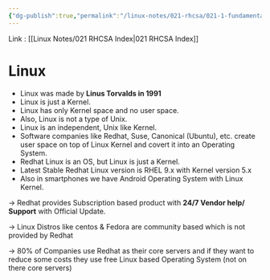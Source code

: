 ```yaml
---
{"dg-publish":true,"permalink":"/linux-notes/021-rhcsa/021-1-fundamentals-of-computer/021-1-3-what-is-linux/","noteIcon":"","created":"2023-10-07T13:47:51.335+05:30","updated":"2023-10-26T21:19:02.376+05:30"}
---
```


Link : [[Linux Notes/021 RHCSA Index\|021 RHCSA Index]]
# Linux

- Linux was made by **Linus Torvalds in 1991**
- Linux is just a Kernel.
- Linux has only Kernel space and no user space.
- Also, Linux is not a type of Unix.
- Linux is an independent, Unix like Kernel.
- Software companies like Redhat, Suse, Canonical (Ubuntu), etc. create user space on top of Linux Kernel and covert it into an Operating System.
- Redhat Linux is an OS, but Linux is just a Kernel.
- Latest Stable Redhat Linux version is RHEL 9.x with Kernel version 5.x
- Also in smartphones we have Android Operating System with Linux Kernel.

<style> .container {font-family: sans-serif; text-align: center;} .button-wrapper button {z-index: 1;height: 40px; width: 100px; margin: 10px;padding: 5px;} .excalidraw .App-menu_top .buttonList { display: flex;} .excalidraw-wrapper { height: 800px; margin: 50px; position: relative;} :root[dir="ltr"] .excalidraw .layer-ui__wrapper .zen-mode-transition.App-menu_bottom--transition-left {transform: none;} </style><script src="https://cdn.jsdelivr.net/npm/react@17/umd/react.production.min.js"></script><script src="https://cdn.jsdelivr.net/npm/react-dom@17/umd/react-dom.production.min.js"></script><script type="text/javascript" src="https://cdn.jsdelivr.net/npm/@excalidraw/excalidraw@0/dist/excalidraw.production.min.js"></script><div id="Redhat_Chainexcalidraw.md1"></div><script>(function(){const InitialData={"type":"excalidraw","version":2,"source":"https://github.com/zsviczian/obsidian-excalidraw-plugin/releases/tag/1.9.19","elements":[{"id":"YbbLjGRp","type":"text","x":-227.6666259765625,"y":-143.4947967529297,"width":158.93988037109375,"height":25,"angle":0,"strokeColor":"#e03131","backgroundColor":"transparent","fillStyle":"hachure","strokeWidth":1,"strokeStyle":"solid","roughness":1,"opacity":100,"groupIds":[],"frameId":null,"roundness":null,"seed":1371995367,"version":121,"versionNonce":9811529,"isDeleted":false,"boundElements":[{"id":"8eeKNOlC1F50OK21FTbVj","type":"arrow"}],"updated":1694691947891,"link":null,"locked":false,"text":"Redhat Company","rawText":"Redhat Company","fontSize":20,"fontFamily":1,"textAlign":"left","verticalAlign":"top","baseline":17,"containerId":null,"originalText":"Redhat Company","lineHeight":1.25},{"id":"8eeKNOlC1F50OK21FTbVj","type":"arrow","x":-198.2154318562117,"y":-104.82809448242186,"width":57.14569976416533,"height":41.58953450242768,"angle":0,"strokeColor":"#1e1e1e","backgroundColor":"transparent","fillStyle":"hachure","strokeWidth":1,"strokeStyle":"solid","roughness":1,"opacity":100,"groupIds":[],"frameId":null,"roundness":{"type":2},"seed":1295830759,"version":926,"versionNonce":754739529,"isDeleted":false,"boundElements":null,"updated":1694691814756,"link":null,"locked":false,"points":[[0,0],[2.14701585237637,38.004469141070345],[57.14569976416533,41.58953450242768]],"lastCommittedPoint":null,"startBinding":{"elementId":"YbbLjGRp","focus":0.6422985636887499,"gap":13.666702270507827},"endBinding":{"elementId":"vScspByA","focus":-0.4373781130083322,"gap":7.403045080327615},"startArrowhead":null,"endArrowhead":"arrow"},{"id":"vScspByA","type":"text","x":-133.66668701171875,"y":-74.16146850585938,"width":357.8396911621094,"height":25,"angle":0,"strokeColor":"#2f9e44","backgroundColor":"transparent","fillStyle":"hachure","strokeWidth":1,"strokeStyle":"solid","roughness":1,"opacity":100,"groupIds":[],"frameId":null,"roundness":null,"seed":961290121,"version":276,"versionNonce":1706129417,"isDeleted":false,"boundElements":[{"id":"8eeKNOlC1F50OK21FTbVj","type":"arrow"},{"id":"ObuUkx5nDxvoU0hTsxDqd","type":"arrow"}],"updated":1694691951083,"link":null,"locked":false,"text":"Centos stream (free & open source)","rawText":"Centos stream (free & open source)","fontSize":20,"fontFamily":1,"textAlign":"left","verticalAlign":"top","baseline":17,"containerId":null,"originalText":"Centos stream (free & open source)","lineHeight":1.25},{"type":"arrow","version":1032,"versionNonce":2034148553,"isDeleted":false,"id":"ObuUkx5nDxvoU0hTsxDqd","fillStyle":"hachure","strokeWidth":1,"strokeStyle":"solid","roughness":1,"opacity":100,"angle":0,"x":-104.48749255930619,"y":-40.568162599541495,"strokeColor":"#1e1e1e","backgroundColor":"transparent","width":57.14569976416533,"height":41.58953450242768,"seed":1854733513,"groupIds":[],"frameId":null,"roundness":{"type":2},"boundElements":[],"updated":1694691870104,"link":null,"locked":false,"startBinding":{"elementId":"vScspByA","focus":0.8402585185612689,"gap":8.59330590631788},"endBinding":{"elementId":"OoTPyYsL","focus":-0.4018004526418183,"gap":13.341792795140861},"lastCommittedPoint":null,"startArrowhead":null,"endArrowhead":"arrow","points":[[0,0],[2.14701585237637,38.004469141070345],[57.14569976416533,41.58953450242768]]},{"id":"OoTPyYsL","type":"text","x":-34,"y":-10.161468505859375,"width":280.55975341796875,"height":25,"angle":0,"strokeColor":"#1971c2","backgroundColor":"transparent","fillStyle":"hachure","strokeWidth":1,"strokeStyle":"solid","roughness":1,"opacity":100,"groupIds":[],"frameId":null,"roundness":null,"seed":372304327,"version":84,"versionNonce":144165321,"isDeleted":false,"boundElements":[{"id":"ObuUkx5nDxvoU0hTsxDqd","type":"arrow"},{"id":"uwJZf2vyJcy1ae1cFqHBG","type":"arrow"}],"updated":1694691953611,"link":null,"locked":false,"text":"Fedora (free & open source)","rawText":"Fedora (free & open source)","fontSize":20,"fontFamily":1,"textAlign":"left","verticalAlign":"top","baseline":17,"containerId":null,"originalText":"Fedora (free & open source)","lineHeight":1.25},{"type":"arrow","version":958,"versionNonce":1841598921,"isDeleted":false,"id":"uwJZf2vyJcy1ae1cFqHBG","fillStyle":"hachure","strokeWidth":1,"strokeStyle":"solid","roughness":1,"opacity":100,"angle":0,"x":-9.154118535868694,"y":28.098524412177255,"strokeColor":"#1e1e1e","backgroundColor":"transparent","width":57.14569976416533,"height":41.58953450242768,"seed":2145979753,"groupIds":[],"frameId":null,"roundness":{"type":2},"boundElements":[],"updated":1694691914692,"link":null,"locked":false,"startBinding":{"elementId":"OoTPyYsL","focus":0.8290839793920972,"gap":13.25999291803663},"endBinding":{"elementId":"u9HprS2z","focus":-0.35617632347326295,"gap":12.008418771703361},"lastCommittedPoint":null,"startArrowhead":null,"endArrowhead":"arrow","points":[[0,0],[2.14701585237637,38.004469141070345],[57.14569976416533,41.58953450242768]]},{"id":"u9HprS2z","type":"text","x":60,"y":57.171875,"width":174.09986877441406,"height":25,"angle":0,"strokeColor":"#f08c00","backgroundColor":"transparent","fillStyle":"hachure","strokeWidth":1,"strokeStyle":"solid","roughness":1,"opacity":100,"groupIds":[],"frameId":null,"roundness":null,"seed":1488469991,"version":50,"versionNonce":1139059593,"isDeleted":false,"boundElements":[{"id":"uwJZf2vyJcy1ae1cFqHBG","type":"arrow"}],"updated":1694691956138,"link":null,"locked":false,"text":"RHEL (commercial)","rawText":"RHEL (commercial)","fontSize":20,"fontFamily":1,"textAlign":"left","verticalAlign":"top","baseline":17,"containerId":null,"originalText":"RHEL (commercial)","lineHeight":1.25},{"id":"9Pp39tmr","type":"text","x":75,"y":90.50521850585938,"width":153.85986328125,"height":25,"angle":0,"strokeColor":"#6741d9","backgroundColor":"transparent","fillStyle":"hachure","strokeWidth":1,"strokeStyle":"solid","roughness":1,"opacity":100,"groupIds":[],"frameId":null,"roundness":null,"seed":1490672807,"version":54,"versionNonce":2067012937,"isDeleted":false,"boundElements":null,"updated":1694691963827,"link":null,"locked":false,"text":"non open source","rawText":"non open source","fontSize":20,"fontFamily":1,"textAlign":"left","verticalAlign":"top","baseline":17,"containerId":null,"originalText":"non open source","lineHeight":1.25}],"appState":{"theme":"dark","viewBackgroundColor":"#ffffff","currentItemStrokeColor":"#6741d9","currentItemBackgroundColor":"transparent","currentItemFillStyle":"hachure","currentItemStrokeWidth":1,"currentItemStrokeStyle":"solid","currentItemRoughness":1,"currentItemOpacity":100,"currentItemFontFamily":1,"currentItemFontSize":20,"currentItemTextAlign":"left","currentItemStartArrowhead":null,"currentItemEndArrowhead":"arrow","scrollX":258,"scrollY":297.171875,"zoom":{"value":1},"currentItemRoundness":"round","gridSize":null,"gridColor":{"Bold":"#C9C9C9FF","Regular":"#EDEDEDFF"},"currentStrokeOptions":null,"previousGridSize":null,"frameRendering":{"enabled":true,"clip":true,"name":true,"outline":true}},"files":{}};InitialData.scrollToContent=true;App=()=>{const e=React.useRef(null),t=React.useRef(null),[n,i]=React.useState({width:void 0,height:void 0});return React.useEffect(()=>{i({width:t.current.getBoundingClientRect().width,height:t.current.getBoundingClientRect().height});const e=()=>{i({width:t.current.getBoundingClientRect().width,height:t.current.getBoundingClientRect().height})};return window.addEventListener("resize",e),()=>window.removeEventListener("resize",e)},[t]),React.createElement(React.Fragment,null,React.createElement("div",{className:"excalidraw-wrapper",ref:t},React.createElement(ExcalidrawLib.Excalidraw,{ref:e,width:n.width,height:n.height,initialData:InitialData,viewModeEnabled:!0,zenModeEnabled:!0,gridModeEnabled:!1})))},excalidrawWrapper=document.getElementById("Redhat_Chainexcalidraw.md1");ReactDOM.render(React.createElement(App),excalidrawWrapper);})();</script>

&rarr; Redhat provides Subscription based product with **24/7 Vendor help/ Support** with Official Update.

&rarr; Linux Distros like centos & Fedora are community based which is not provided by Redhat

&rarr; 80% of Companies use Redhat as their core servers and if they want to reduce some costs they use free Linux based Operating System (not on there core servers)


<div id="Server_Chainexcalidraw.md2"></div><script>(function(){const InitialData={"type":"excalidraw","version":2,"source":"https://github.com/zsviczian/obsidian-excalidraw-plugin/releases/tag/1.9.19","elements":[{"type":"rectangle","version":36,"versionNonce":759329767,"isDeleted":false,"id":"ogBIUXe0SRs-fzQmZFziH","fillStyle":"hachure","strokeWidth":1,"strokeStyle":"solid","roughness":1,"opacity":100,"angle":0,"x":-207,"y":-160.828125,"strokeColor":"#1e1e1e","backgroundColor":"transparent","width":57.3333740234375,"height":50,"seed":1809397383,"groupIds":[],"frameId":null,"roundness":{"type":3},"boundElements":[],"updated":1694692368283,"link":null,"locked":false},{"type":"rectangle","version":44,"versionNonce":1027851305,"isDeleted":false,"id":"3UdNZ__M84yVX7MyZZ1ZC","fillStyle":"hachure","strokeWidth":1,"strokeStyle":"solid","roughness":1,"opacity":100,"angle":0,"x":-138.00006103515625,"y":-160.1614532470703,"strokeColor":"#1e1e1e","backgroundColor":"transparent","width":57.3333740234375,"height":50,"seed":743374825,"groupIds":[],"frameId":null,"roundness":{"type":3},"boundElements":[],"updated":1694692394149,"link":null,"locked":false},{"type":"rectangle","version":80,"versionNonce":380402785,"isDeleted":false,"id":"D9sJ9UbkAoHP3lIVI7ahZ","fillStyle":"hachure","strokeWidth":1,"strokeStyle":"solid","roughness":1,"opacity":100,"angle":0,"x":-65.66668701171875,"y":-159.4947967529297,"strokeColor":"#1e1e1e","backgroundColor":"transparent","width":57.3333740234375,"height":50,"seed":1711651977,"groupIds":[],"frameId":null,"roundness":{"type":3},"boundElements":[],"updated":1696585121180,"link":null,"locked":false},{"type":"rectangle","version":90,"versionNonce":1359732329,"isDeleted":false,"id":"CE7dPAKoVR3WxwWWjvp4P","fillStyle":"hachure","strokeWidth":1,"strokeStyle":"solid","roughness":1,"opacity":100,"angle":0,"x":8.33331298828125,"y":-158.49478149414062,"strokeColor":"#1e1e1e","backgroundColor":"transparent","width":57.3333740234375,"height":50,"seed":717372713,"groupIds":[],"frameId":null,"roundness":{"type":3},"boundElements":[],"updated":1694692404110,"link":null,"locked":false},{"type":"rectangle","version":82,"versionNonce":981328617,"isDeleted":false,"id":"o4LK2stVNmeHdZgiGWiwg","fillStyle":"hachure","strokeWidth":1,"strokeStyle":"solid","roughness":1,"opacity":100,"angle":0,"x":-234,"y":36.171905517578125,"strokeColor":"#1e1e1e","backgroundColor":"transparent","width":57.3333740234375,"height":50,"seed":361408583,"groupIds":[],"frameId":null,"roundness":{"type":3},"boundElements":[],"updated":1694692775978,"link":null,"locked":false},{"type":"rectangle","version":90,"versionNonce":1343940617,"isDeleted":false,"id":"HPX3-O6bXx4ZX42eIw9-P","fillStyle":"hachure","strokeWidth":1,"strokeStyle":"solid","roughness":1,"opacity":100,"angle":0,"x":-163.00006103515625,"y":32.838531494140625,"strokeColor":"#1e1e1e","backgroundColor":"transparent","width":57.3333740234375,"height":50,"seed":875600295,"groupIds":[],"frameId":null,"roundness":{"type":3},"boundElements":[],"updated":1694692779328,"link":null,"locked":false},{"type":"rectangle","version":109,"versionNonce":1772982569,"isDeleted":false,"id":"TRq5_YpcN7xc7evVdkHY0","fillStyle":"hachure","strokeWidth":1,"strokeStyle":"solid","roughness":1,"opacity":100,"angle":0,"x":-96,"y":32.171875,"strokeColor":"#1e1e1e","backgroundColor":"transparent","width":57.3333740234375,"height":50,"seed":1906804487,"groupIds":[],"frameId":null,"roundness":{"type":3},"boundElements":[],"updated":1694692781576,"link":null,"locked":false},{"type":"rectangle","version":123,"versionNonce":1652117673,"isDeleted":false,"id":"pWMMMyosYPTMWV2ok5RXh","fillStyle":"hachure","strokeWidth":1,"strokeStyle":"solid","roughness":1,"opacity":100,"angle":0,"x":-28.66668701171875,"y":29.50518798828125,"strokeColor":"#1e1e1e","backgroundColor":"transparent","width":57.3333740234375,"height":50,"seed":21033063,"groupIds":[],"frameId":null,"roundness":{"type":3},"boundElements":[],"updated":1694692785208,"link":null,"locked":false},{"type":"rectangle","version":144,"versionNonce":1894353647,"isDeleted":false,"id":"MGuAe-MTRBXnPL3bgeCeN","fillStyle":"hachure","strokeWidth":1,"strokeStyle":"solid","roughness":1,"opacity":100,"angle":0,"x":40.33331298828125,"y":27.83856201171875,"strokeColor":"#1e1e1e","backgroundColor":"transparent","width":57.3333740234375,"height":50,"seed":1975408071,"groupIds":[],"frameId":null,"roundness":{"type":3},"boundElements":[],"updated":1696585143852,"link":null,"locked":false},{"type":"line","version":82,"versionNonce":1733740551,"isDeleted":false,"id":"FaI-nJSdXRWbmDg1SuLdY","fillStyle":"hachure","strokeWidth":1,"strokeStyle":"solid","roughness":0,"opacity":100,"angle":0,"x":80.33349609375,"y":-132.1614532470703,"strokeColor":"#1e1e1e","backgroundColor":"transparent","width":44.6666259765625,"height":0.6666717529296875,"seed":743133225,"groupIds":[],"frameId":null,"roundness":{"type":2},"boundElements":[],"updated":1694692808277,"link":null,"locked":false,"startBinding":null,"endBinding":null,"lastCommittedPoint":null,"startArrowhead":null,"endArrowhead":null,"points":[[0,0],[44.6666259765625,-0.6666717529296875]]},{"type":"text","version":46,"versionNonce":1125533543,"isDeleted":false,"id":"VV1izyNV","fillStyle":"hachure","strokeWidth":1,"strokeStyle":"solid","roughness":0,"opacity":100,"angle":0,"x":133,"y":-148.828125,"strokeColor":"#1e1e1e","backgroundColor":"transparent","width":279.0597839355469,"height":25,"seed":1436654729,"groupIds":[],"frameId":null,"roundness":null,"boundElements":[],"updated":1694692823835,"link":null,"locked":false,"fontSize":20,"fontFamily":1,"text":"core servers based on RHEL","rawText":"core servers based on RHEL","textAlign":"left","verticalAlign":"top","containerId":null,"originalText":"core servers based on RHEL","lineHeight":1.25,"baseline":17},{"type":"line","version":24,"versionNonce":1948973961,"isDeleted":false,"id":"5-69k5-viumJtbjxXcspO","fillStyle":"hachure","strokeWidth":1,"strokeStyle":"solid","roughness":0,"opacity":100,"angle":0,"x":119,"y":52.505218505859375,"strokeColor":"#1e1e1e","backgroundColor":"transparent","width":50,"height":1.333343505859375,"seed":1929042343,"groupIds":[],"frameId":null,"roundness":{"type":2},"boundElements":[],"updated":1694692828400,"link":null,"locked":false,"startBinding":null,"endBinding":null,"lastCommittedPoint":null,"startArrowhead":null,"endArrowhead":null,"points":[[0,0],[50,-1.333343505859375]]},{"type":"text","version":105,"versionNonce":157532393,"isDeleted":false,"id":"YIul3yhB","fillStyle":"hachure","strokeWidth":1,"strokeStyle":"solid","roughness":0,"opacity":100,"angle":0,"x":179.6666259765625,"y":18.838531494140625,"strokeColor":"#1e1e1e","backgroundColor":"transparent","width":223.4197998046875,"height":75,"seed":62433223,"groupIds":[],"frameId":null,"roundness":null,"boundElements":[],"updated":1694692879666,"link":null,"locked":false,"fontSize":20,"fontFamily":1,"text":"community based like\nfedora, ubuntu\n(free and open source)","rawText":"community based like\nfedora, ubuntu\n(free and open source)","textAlign":"left","verticalAlign":"top","containerId":null,"originalText":"community based like\nfedora, ubuntu\n(free and open source)","lineHeight":1.25,"baseline":67},{"type":"arrow","version":499,"versionNonce":2136257665,"isDeleted":false,"id":"tlqclGkAJ_tDaMNvGTIgG","fillStyle":"hachure","strokeWidth":1,"strokeStyle":"solid","roughness":0,"opacity":100,"angle":0,"x":-71.35353088378906,"y":-89.42069244384766,"strokeColor":"#1e1e1e","backgroundColor":"transparent","width":112.17355346679688,"height":96.39915466308594,"seed":538846351,"groupIds":[],"frameId":null,"roundness":{"type":2},"boundElements":[],"updated":1696585121180,"link":null,"locked":false,"startBinding":null,"endBinding":null,"lastCommittedPoint":null,"startArrowhead":"triangle","endArrowhead":"triangle","points":[[0,0],[-9.201751708984375,59.15403747558594],[-102.09547424316406,60.46856689453125],[-112.17355346679688,96.39915466308594]]},{"type":"arrow","version":380,"versionNonce":96730319,"isDeleted":false,"id":"DxsyrPa1eE5rVfRgCEnCR","fillStyle":"hachure","strokeWidth":1,"strokeStyle":"solid","roughness":0,"opacity":100,"angle":0,"x":-79.67890930175781,"y":-29.82848358154297,"strokeColor":"#1e1e1e","backgroundColor":"transparent","width":126.19525146484375,"height":38.121490478515625,"seed":805992111,"groupIds":[],"frameId":null,"roundness":{"type":2},"boundElements":[],"updated":1696585143852,"link":null,"locked":false,"startBinding":null,"endBinding":null,"lastCommittedPoint":null,"startArrowhead":null,"endArrowhead":"triangle","points":[[0,0],[112.173583984375,0],[126.19525146484375,38.121490478515625]]}],"appState":{"theme":"dark","viewBackgroundColor":"#ffffff","currentItemStrokeColor":"#1e1e1e","currentItemBackgroundColor":"transparent","currentItemFillStyle":"hachure","currentItemStrokeWidth":1,"currentItemStrokeStyle":"solid","currentItemRoughness":0,"currentItemOpacity":100,"currentItemFontFamily":1,"currentItemFontSize":20,"currentItemTextAlign":"left","currentItemStartArrowhead":null,"currentItemEndArrowhead":"triangle","scrollX":259.24974060058594,"scrollY":234.77940368652344,"zoom":{"value":2},"currentItemRoundness":"round","gridSize":null,"gridColor":{"Bold":"#C9C9C9FF","Regular":"#EDEDEDFF"},"currentStrokeOptions":null,"previousGridSize":null,"frameRendering":{"enabled":true,"clip":true,"name":true,"outline":true}},"files":{}};InitialData.scrollToContent=true;App=()=>{const e=React.useRef(null),t=React.useRef(null),[n,i]=React.useState({width:void 0,height:void 0});return React.useEffect(()=>{i({width:t.current.getBoundingClientRect().width,height:t.current.getBoundingClientRect().height});const e=()=>{i({width:t.current.getBoundingClientRect().width,height:t.current.getBoundingClientRect().height})};return window.addEventListener("resize",e),()=>window.removeEventListener("resize",e)},[t]),React.createElement(React.Fragment,null,React.createElement("div",{className:"excalidraw-wrapper",ref:t},React.createElement(ExcalidrawLib.Excalidraw,{ref:e,width:n.width,height:n.height,initialData:InitialData,viewModeEnabled:!0,zenModeEnabled:!0,gridModeEnabled:!1})))},excalidrawWrapper=document.getElementById("Server_Chainexcalidraw.md2");ReactDOM.render(React.createElement(App),excalidrawWrapper);})();</script>




